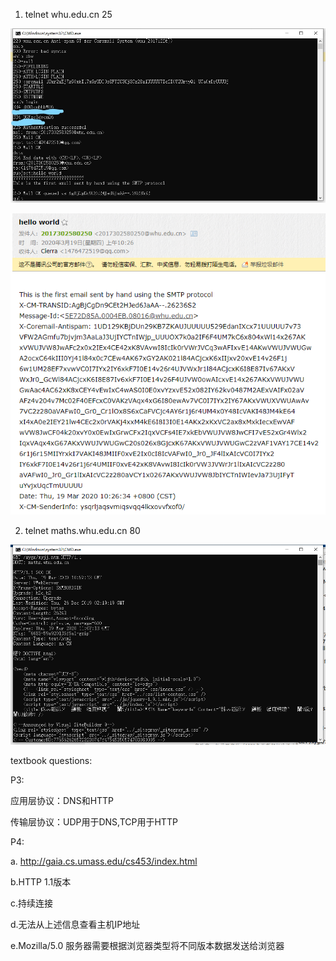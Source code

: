 1. telnet whu.edu.cn 25

![avatar](https://github.com/Barneypoi/imagereference/blob/master/3.1.jpg)

![avatar](https://github.com/Barneypoi/imagereference/blob/master/3.2.png)

2. telnet maths.whu.edu.cn 80

![avatar](https://github.com/Barneypoi/imagereference/blob/master/3.3.png)

textbook questions:

P3:

应用层协议：DNS和HTTP

传输层协议：UDP用于DNS,TCP用于HTTP

P4:

a. http://gaia.cs.umass.edu/cs453/index.html

b.HTTP 1.1版本

c.持续连接

d.无法从上述信息查看主机IP地址

e.Mozilla/5.0 服务器需要根据浏览器类型将不同版本数据发送给浏览器
